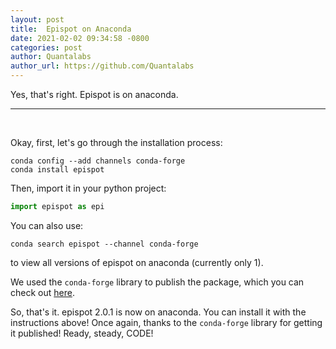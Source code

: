 ```yaml
---
layout: post
title:  Epispot on Anaconda
date: 2021-02-02 09:34:58 -0800
categories: post
author: Quantalabs
author_url: https://github.com/Quantalabs
---
```


Yes, that's right. Epispot is on anaconda.

--- 
<br>

Okay, first, let's go through the installation process:
```
conda config --add channels conda-forge
conda install epispot
```
Then, import it in your python project:
```python
import epispot as epi
```
You can also use:
```
conda search epispot --channel conda-forge
```
to view all versions of epispot on anaconda (currently only 1).

We used the `conda-forge` library to publish the package, which you can check out [here](https://github.com/conda-forge). 

So, that's it. epispot 2.0.1 is now on anaconda. You can install it with the instructions above! Once again, thanks to the `conda-forge` library for getting it published! Ready, steady, CODE!
